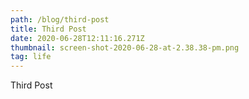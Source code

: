 ```yaml
---
path: /blog/third-post
title: Third Post
date: 2020-06-28T12:11:16.271Z
thumbnail: screen-shot-2020-06-28-at-2.38.38-pm.png
tag: life
---
```

Third Post